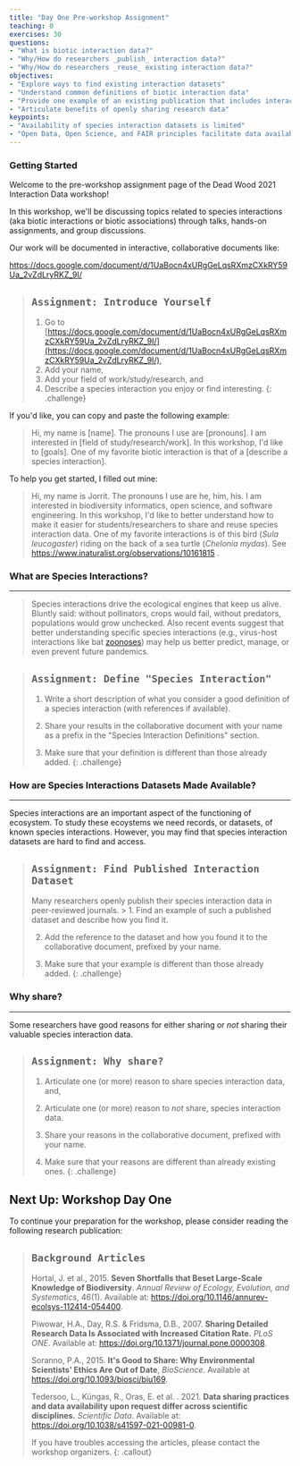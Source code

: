 ```yaml
---
title: "Day One Pre-workshop Assignment"
teaching: 0
exercises: 30
questions:
- "What is biotic interaction data?"
- "Why/How do researchers _publish_ interaction data?"
- "Why/How do researchers _reuse_ existing interaction data?"
objectives:
- "Explore ways to find existing interaction datasets"
- "Understand common definitions of biotic interaction data"
- "Provide one example of an existing publication that includes interaction data"
- "Articulate benefits of openly sharing research data"
keypoints:
- "Availability of species interaction datasets is limited"
- "Open Data, Open Science, and FAIR principles facilitate data availability"
---
```


### Getting Started 

Welcome to the pre-workshop assignment page of the Dead Wood 2021 Interaction Data workshop! 

In this workshop, we'll be discussing topics related to species interactions (aka biotic interactions or biotic associations) through talks, hands-on assignments, and group discussions. 

Our work will be documented in interactive, collaborative documents like: 

https://docs.google.com/document/d/1UaBocn4xURgGeLqsRXmzCXkRY59Ua_2vZdLryRKZ_9I/

> ## `Assignment: Introduce Yourself` 
> 1. Go to [https://docs.google.com/document/d/1UaBocn4xURgGeLqsRXmzCXkRY59Ua_2vZdLryRKZ_9I/](https://docs.google.com/document/d/1UaBocn4xURgGeLqsRXmzCXkRY59Ua_2vZdLryRKZ_9I/),
> 2. Add your name, 
> 3. Add your field of work/study/research, and
> 4. Describe a species interaction you enjoy or find interesting.
{: .challenge}

If you'd like, you can copy and paste the following example:

> Hi, my name is [name]. The pronouns I use are [pronouns]. I am interested in [field of study/research/work]. In this workshop, I'd like to [goals]. One of my favorite biotic interaction is that of a [describe a species interaction].

To help you get started, I filled out mine: 

> Hi, my name is Jorrit. The pronouns I use are he, him, his. I am interested in biodiversity informatics, open science, and software engineering. In this workshop, I'd like to better understand how to make it easier for students/researchers to share and reuse species interaction data. One of my favorite interactions is of this bird (_Sula leucogaster_)
 riding on the back of a sea turtle (_Chelonia mydas_). See https://www.inaturalist.org/observations/10161815 .

### What are Species Interactions? 
-----
> Species interactions drive the ecological engines that keep us alive. Bluntly said: without pollinators, crops would fail, without predators, populations would grow unchecked. Also recent events suggest that better understanding specific species interactions (e.g., virus-host interactions like bat [zoonoses](https://www.cdc.gov/onehealth/basics/zoonotic-diseases.html)) may help us better predict, manage, or even prevent future pandemics. 

> ## `Assignment: Define "Species Interaction"` 
> 1. Write a short description of what you consider a good definition of a species interaction (with references if available). 
>
> 2. Share your results in the collaborative document with your name as a prefix in the "Species Interaction Definitions" section. 
>
> 3. Make sure that your definition is different than those already added. 
{: .challenge}


### How are Species Interactions Datasets Made Available? 
-----
Species interactions are an important aspect of the functioning of ecosystem. To study these ecoystems we need records, or datasets, of known species interactions. However, you may find that species interaction datasets are hard to find and access. 

> ## `Assignment: Find Published Interaction Dataset`
> Many researchers openly publish their species interaction data in peer-reviewed journals. > 1. Find an example of such a published dataset and describe how you find it. 
>
> 2. Add the reference to the dataset and how you found it to the collaborative document, prefixed by your name. 
> 
> 3. Make sure that your example is different than those already added. 
{: .challenge}


### Why share? 
-----
Some researchers have good reasons for either sharing or *not* sharing their valuable species interaction data. 

> ## `Assignment: Why share?`
> 1. Articulate one (or more) reason to share species interaction data, and,
>
> 2. Articulate one (or more) reason to *not* share, species interaction data.
>
> 3. Share your reasons in the collaborative document, prefixed with your name. 
>
> 4. Make sure that your reasons are different than already existing ones. 
{: .challenge}

## Next Up: Workshop Day One

To continue your preparation for the workshop, please consider reading the following research publication:

> ## `Background Articles`
> Hortal, J. et al., 2015. <b>Seven Shortfalls that Beset Large-Scale Knowledge of Biodiversity</b>. <em>Annual Review of Ecology, Evolution, and Systematics</em>, 46(1). Available at: <a href="https://doi.org/10.1146/annurev-ecolsys-112414-054400.">https://doi.org/10.1146/annurev-ecolsys-112414-054400</a>.
>
> Piwowar, H.A., Day, R.S. & Fridsma, D.B., 2007. <b>Sharing Detailed Research Data Is Associated with Increased Citation Rate.</b> <em>PLoS ONE</em>. Available at: <a href="https://doi.org/10.1371/journal.pone.0000308">https://doi.org/10.1371/journal.pone.0000308</a>.
>
> Soranno, P.A., 2015. <b>It's Good to Share: Why Environmental Scientists’ Ethics Are Out of Date</b>, <em>BioScience</em>. Available at <a href="https://doi.org/10.1093/biosci/biu169">https://doi.org/10.1093/biosci/biu169</a>.
>
> Tedersoo, L., Küngas, R., Oras, E. et al. . 2021. <b>Data sharing practices and data availability upon request differ across scientific disciplines.</b> <em>Scientific Data</em>. Available at: <a href="https://doi.org/10.1038/s41597-021-00981-0">https://doi.org/10.1038/s41597-021-00981-0</a>.
>
> If you have troubles accessing the articles, please contact the workshop organizers.
{: .callout}

